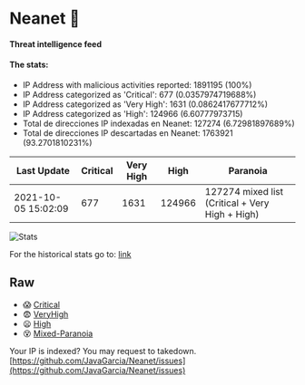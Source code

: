 # Neanet :hocho:
#### Threat intelligence feed
#### The stats:

- IP Address with malicious activities reported: 1891195 (100%)
- IP Address categorized as 'Critical':  677 (0.0357974719688%)
- IP Address categorized as 'Very High':  1631 (0.0862417677712%)
- IP Address categorized as 'High':  124966 (6.60777973715)
- Total de direcciones IP indexadas en Neanet:  127274 (6.72981897689%)
- Total de direcciones IP descartadas en Neanet:  1763921 (93.2701810231%)

| Last Update | Critical | Very High | High | Paranoia |
| --- | --- | --- | --- | --- |
| 2021-10-05 15:02:09 | 677 | 1631 | 124966 | 127274 mixed list (Critical + Very High + High)|

![Stats](https://docs.google.com/spreadsheets/d/e/2PACX-1vSnaNMIXVabIpDJjufMlzH7poXnshF3mgd8Is1g9ytUEzVsP5my4Trn8f-xkoLLQ38xpL3HtmUexLo6/pubchart?oid=501124687&format=image)

For the historical stats go to: [link](/stats.csv)
## Raw
- :scream: [Critical](https://raw.githubusercontent.com/JavaGarcia/Neanet/master/blacklists/neanet_critical.txt)
- :fearful: [VeryHigh](https://raw.githubusercontent.com/JavaGarcia/Neanet/master/blacklists/neanet_veryHigh.txtt)
- :frowning: [High](https://raw.githubusercontent.com/JavaGarcia/Neanet/master/blacklists/neanet_high.txt)
- :dizzy_face: [Mixed-Paranoia](https://raw.githubusercontent.com/JavaGarcia/Neanet/master/blacklists/neanet_all.txt)


Your IP is indexed? You may request to takedown. [https://github.com/JavaGarcia/Neanet/issues](https://github.com/JavaGarcia/Neanet/issues)
































































































































































































































































































































































































































































































































































































































































































































































































































































































































































































































































































































































































































































































































































































































































































































































































































































































































































































































































































































































































































































































































































































































































































































































































































































































































































































































































































































































































































































































































































































































































































































































































































































































































































































































































































































































































































































































































































































































































































































































































































































































































































































































































































































































































































































































































































































































































































































































































































































































































































































































































































































































































































































































































































































































































































































































































































































































































































































































































































































































































































































































































































































































































































































































































































































































































































































































































































































































































































































































































































































































































































































































































































































































































































































































































































































































































































































































































































































































































































































































































































































































































































































































































































































































































































































































































































































































































































































































































































































































































































































































































































































































































































































































































































































































































